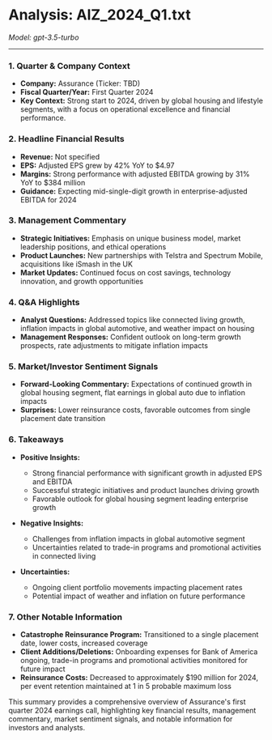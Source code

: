 # Analysis: AIZ_2024_Q1.txt

*Model: gpt-3.5-turbo*

---

### 1. Quarter & Company Context
- **Company:** Assurance (Ticker: TBD)
- **Fiscal Quarter/Year:** First Quarter 2024
- **Key Context:** Strong start to 2024, driven by global housing and lifestyle segments, with a focus on operational excellence and financial performance.

### 2. Headline Financial Results
- **Revenue:** Not specified
- **EPS:** Adjusted EPS grew by 42% YoY to $4.97
- **Margins:** Strong performance with adjusted EBITDA growing by 31% YoY to $384 million
- **Guidance:** Expecting mid-single-digit growth in enterprise-adjusted EBITDA for 2024

### 3. Management Commentary
- **Strategic Initiatives:** Emphasis on unique business model, market leadership positions, and ethical operations
- **Product Launches:** New partnerships with Telstra and Spectrum Mobile, acquisitions like iSmash in the UK
- **Market Updates:** Continued focus on cost savings, technology innovation, and growth opportunities

### 4. Q&A Highlights
- **Analyst Questions:** Addressed topics like connected living growth, inflation impacts in global automotive, and weather impact on housing
- **Management Responses:** Confident outlook on long-term growth prospects, rate adjustments to mitigate inflation impacts

### 5. Market/Investor Sentiment Signals
- **Forward-Looking Commentary:** Expectations of continued growth in global housing segment, flat earnings in global auto due to inflation impacts
- **Surprises:** Lower reinsurance costs, favorable outcomes from single placement date transition

### 6. Takeaways
- **Positive Insights:**
  - Strong financial performance with significant growth in adjusted EPS and EBITDA
  - Successful strategic initiatives and product launches driving growth
  - Favorable outlook for global housing segment leading enterprise growth

- **Negative Insights:**
  - Challenges from inflation impacts in global automotive segment
  - Uncertainties related to trade-in programs and promotional activities in connected living

- **Uncertainties:**
  - Ongoing client portfolio movements impacting placement rates
  - Potential impact of weather and inflation on future performance

### 7. Other Notable Information
- **Catastrophe Reinsurance Program:** Transitioned to a single placement date, lower costs, increased coverage
- **Client Additions/Deletions:** Onboarding expenses for Bank of America ongoing, trade-in programs and promotional activities monitored for future impact
- **Reinsurance Costs:** Decreased to approximately $190 million for 2024, per event retention maintained at 1 in 5 probable maximum loss

This summary provides a comprehensive overview of Assurance's first quarter 2024 earnings call, highlighting key financial results, management commentary, market sentiment signals, and notable information for investors and analysts.